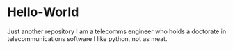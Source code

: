 # Hello-World
Just another repository
I am a telecomms engineer who holds a doctorate in telecommunications software
I like python, not as meat.
